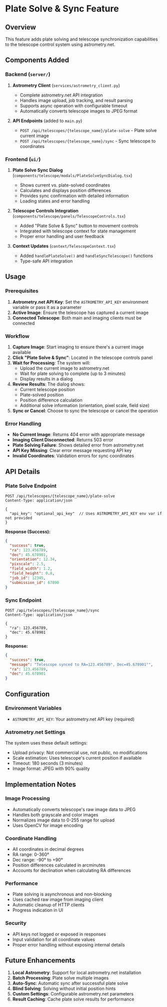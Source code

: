 # Plate Solve & Sync Feature

## Overview

This feature adds plate solving and telescope synchronization capabilities to the telescope control system using astrometry.net.

## Components Added

### Backend (`server/`)

1. **Astrometry Client** (`services/astrometry_client.py`)
   - Complete astrometry.net API integration
   - Handles image upload, job tracking, and result parsing
   - Supports async operation with configurable timeout
   - Automatically converts telescope images to JPEG format

2. **API Endpoints** (added to `main.py`)
   - `POST /api/telescopes/{telescope_name}/plate-solve` - Plate solve current image
   - `POST /api/telescopes/{telescope_name}/sync` - Sync telescope to coordinates

### Frontend (`ui/`)

1. **Plate Solve Sync Dialog** (`components/telescope/modals/PlateSolveSyncDialog.tsx`)
   - Shows current vs. plate-solved coordinates
   - Calculates and displays position differences
   - Provides sync confirmation with detailed information
   - Loading states and error handling

2. **Telescope Controls Integration** (`components/telescope/panels/TelescopeControls.tsx`)
   - Added "Plate Solve & Sync" button to movement controls
   - Integrated with telescope context for state management
   - Proper error handling and user feedback

3. **Context Updates** (`context/TelescopeContext.tsx`)
   - Added `handlePlateSolve()` and `handleSyncTelescope()` functions
   - Type-safe API integration

## Usage

### Prerequisites

1. **Astrometry.net API Key**: Set the `ASTROMETRY_API_KEY` environment variable or pass it as a parameter
2. **Active Image**: Ensure the telescope has captured a current image
3. **Connected Telescope**: Both main and imaging clients must be connected

### Workflow

1. **Capture Image**: Start imaging to ensure there's a current image available
2. **Click "Plate Solve & Sync"**: Located in the telescope controls panel
3. **Wait for Processing**: The system will:
   - Upload the current image to astrometry.net
   - Wait for plate solving to complete (up to 3 minutes)
   - Display results in a dialog
4. **Review Results**: The dialog shows:
   - Current telescope position
   - Plate-solved position
   - Position difference calculation
   - Additional solve information (orientation, pixel scale, field size)
5. **Sync or Cancel**: Choose to sync the telescope or cancel the operation

### Error Handling

- **No Current Image**: Returns 404 error with appropriate message
- **Imaging Client Disconnected**: Returns 503 error
- **Plate Solving Failure**: Shows detailed error from astrometry.net
- **API Key Missing**: Clear error message requesting API key
- **Invalid Coordinates**: Validation errors for sync coordinates

## API Details

### Plate Solve Endpoint

```http
POST /api/telescopes/{telescope_name}/plate-solve
Content-Type: application/json

{
  "api_key": "optional_api_key"  // Uses ASTROMETRY_API_KEY env var if not provided
}
```

**Response (Success):**
```json
{
  "success": true,
  "ra": 123.456789,
  "dec": 45.678901,
  "orientation": 12.34,
  "pixscale": 2.5,
  "field_width": 1.2,
  "field_height": 0.8,
  "job_id": 12345,
  "submission_id": 67890
}
```

### Sync Endpoint

```http
POST /api/telescopes/{telescope_name}/sync
Content-Type: application/json

{
  "ra": 123.456789,
  "dec": 45.678901
}
```

**Response:**
```json
{
  "success": true,
  "message": "Telescope synced to RA=123.456789°, Dec=45.678901°",
  "ra": 123.456789,
  "dec": 45.678901
}
```

## Configuration

### Environment Variables

- `ASTROMETRY_API_KEY`: Your astrometry.net API key (required)

### Astrometry.net Settings

The system uses these default settings:
- Upload privacy: Not commercial use, not public, no modifications
- Scale estimation: Uses telescope's current position if available
- Timeout: 180 seconds (3 minutes)
- Image format: JPEG with 90% quality

## Implementation Notes

### Image Processing

- Automatically converts telescope's raw image data to JPEG
- Handles both grayscale and color images
- Normalizes image data to 0-255 range for upload
- Uses OpenCV for image encoding

### Coordinate Handling

- All coordinates in decimal degrees
- RA range: 0-360°
- Dec range: -90° to +90°
- Position differences calculated in arcminutes
- Accounts for declination when calculating RA differences

### Performance

- Plate solving is asynchronous and non-blocking
- Uses cached raw image from imaging client
- Automatic cleanup of HTTP clients
- Progress indication in UI

### Security

- API keys not logged or exposed in responses
- Input validation for all coordinate values
- Proper error handling without exposing internal details

## Future Enhancements

1. **Local Astrometry**: Support for local astrometry.net installation
2. **Batch Processing**: Plate solve multiple images
3. **Auto-Sync**: Automatic sync after successful plate solve
4. **Blind Solving**: Solving without initial position hints
5. **Custom Settings**: Configurable astrometry.net parameters
6. **Result Caching**: Cache plate solve results for performance